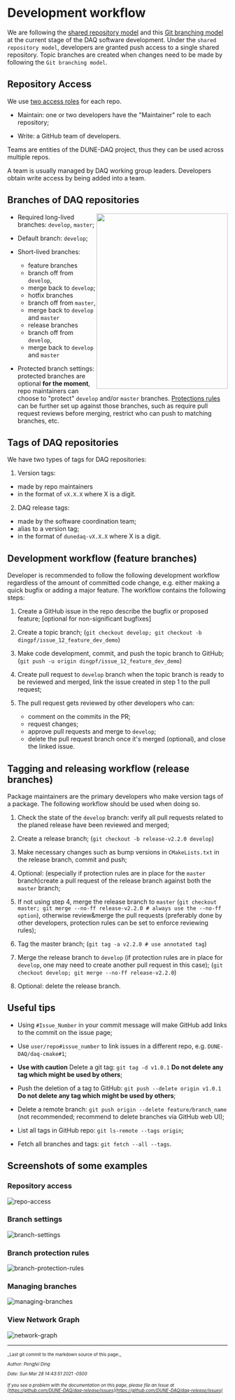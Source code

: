 # Development workflow

We are following the [shared repository model](https://docs.github.com/en/github/collaborating-with-issues-and-pull-requests/about-collaborative-development-models) and this [Git branching model](https://nvie.com/posts/a-successful-git-branching-model/) at the current stage of the DAQ software development. Under the `shared repository model`, developers are granted push access to a single shared repository. Topic branches are created when changes need to be made by following the `Git branching model`.

## Repository Access

We use [two access roles](https://home.fnal.gov/~dingpf/repo_access_role.png) for each repo.


* Maintain: one or two developers have the "Maintainer" role to each repository;

* Write: a GitHub team of developers.

Teams are entities of the DUNE-DAQ project, thus they can be used across multiple repos.

A team is usually managed by DAQ working group leaders. Developers obtain write access by being added into a team. 

## Branches of DAQ repositories

<img src="https://nvie.com/img/git-model@2x.png" style="float:right" width="300" height="400">


* Required long-lived branches: `develop`, `master`;

* Default branch: `develop`;

* Short-lived branches:
    * feature branches
    * branch off from `develop`,
    * merge back to `develop`;
    * hotfix branches
    * branch off from `master`,
    * merge back to `develop` and `master`
    * release branches
    * branch off from `develop`,
    * merge back to `develop` and `master`

* Protected branch settings: protected branches are optional **for the moment**, repo maintainers can choose to "protect" `develop` and/or `master` branches. [Protections rules](https://docs.github.com/en/github/administering-a-repository/about-protected-branches#about-branch-protection-settings) can be further set up against those branches, such as require pull request reviews before merging, restrict who can push to matching branches, etc.

## Tags of DAQ repositories

We have two types of tags for DAQ repositories:



1. Version tags: 
 * made by repo maintainers
 * in the format of `vX.X.X` where X is a digit.


2. DAQ release tags: 
 * made by the software coordination team;
 * alias to a version tag;
 * in the format of `dunedaq-vX.X.X` where X is a digit.

## Development workflow (feature branches)

Developer is recommended to follow the following development workflow regardless of the amount of committed code change, e.g. either making a quick bugfix or adding a major feature. The workflow contains the following steps:



1. Create a GitHub issue in the repo describe the bugfix or proposed feature; [optional for non-significant bugfixes]


2. Create a topic branch; (`git checkout develop; git checkout -b dingpf/issue_12_feature_dev_demo`)


3. Make code development, commit, and push the topic branch to GitHub; (`git push -u origin dingpf/issue_12_feature_dev_demo`)


4. Create pull request to `develop` branch when the topic branch is ready to be reviewed and merged, link the issue created in step 1 to the pull request;


5. The pull request gets reviewed by other developers who can:
    * comment on the commits in the PR;
    * request changes;
    * approve pull requests and merge to `develop`;
    * delete the pull request branch once it's merged (optional), and close the linked issue.

## Tagging and releasing workflow (release branches)

Package maintainers are the primary developers who make version tags of a package. The following workflow should be used when doing so.



1. Check the state of the `develop` branch: verify all pull requests related to the planed release have been reviewed and merged;


2. Create a release branch; (`git checkout -b release-v2.2.0 develop`)


3. Make necessary changes such as bump versions in `CMakeLists.txt` in the release branch, commit and push;


4. Optional: (especially if protection rules are in place for the `master` branch)create a pull request of the release branch against both the `master` branch;


5. If not using step 4, merge the release branch to `master` (`git checkout master; git merge --no-ff release-v2.2.0 # always use the --no-ff option`), otherwise review&merge the pull requests (preferably done by other developers, protection rules can be set to enforce reviewing rules);


6. Tag the master branch; (`git tag -a v2.2.0 # use annotated tag`)


7. Merge the release branch to `develop` (if protection rules are in place for `develop`, one may need to create another pull request in this case); (`git checkout develop; git merge --no-ff release-v2.2.0`)


8. Optional: delete the release branch.

## Useful tips


* Using `#Issue_Number` in your commit message will make GitHub add links to the commit on the issue page;

* Use `user/repo#issue_number` to link issues in a different repo, e.g. `DUNE-DAQ/daq-cmake#1`;

* **Use with caution** Delete a git tag: `git tag -d v1.0.1` **Do not delete any tag which might be used by others**;

* Push the deletion of a tag to GitHub: `git push --delete origin v1.0.1` **Do not delete any tag which might be used by others**;

* Delete a remote branch: `git push origin --delete feature/branch_name` (not recommended; recommend to delete branches via GitHub web UI);

* List all tags in GitHub repo: `git ls-remote --tags origin`;

* Fetch all branches and tags: `git fetch --all --tags`.

## Screenshots of some examples

### Repository access

![repo-access](https://home.fnal.gov/~dingpf/repo_access_role.png)

### Branch settings

![branch-settings](https://home.fnal.gov/~dingpf/default-branch.png)

### Branch protection rules

![branch-protection-rules](https://home.fnal.gov/~dingpf/branch-protection-rule.png)

### Managing branches

![managing-branches](https://home.fnal.gov/~dingpf/managing-branches.png)

### View Network Graph

![network-graph](https://home.fnal.gov/~dingpf/network-graph.png)


-----

<font size="1">
_Last git commit to the markdown source of this page:_


_Author: Pengfei Ding_

_Date: Sun Mar 28 14:43:51 2021 -0500_

_If you see a problem with the documentation on this page, please file an Issue at [https://github.com/DUNE-DAQ/daq-release/issues](https://github.com/DUNE-DAQ/daq-release/issues)_
</font>
